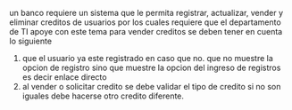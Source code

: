 un banco requiere un sistema que le permita registrar, actualizar, vender y eliminar creditos de usuarios 
por los cuales requiere que el departamento de TI apoye con este tema
para vender creditos se deben tener en cuenta lo siguiente 

1) que el usuario ya este registrado en caso que no. que no muestre la opcion de registro sino que muestre la opcion del ingreso de registros es decir enlace directo
2) al vender o solicitar credito se debe validar el tipo de credito si no son iguales debe hacerse otro credito diferente.
